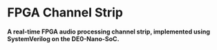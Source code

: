 # FPGA Channel Strip
**A real-time FPGA audio processing channel strip, implemented using SystemVerilog on the DE0-Nano-SoC.**
